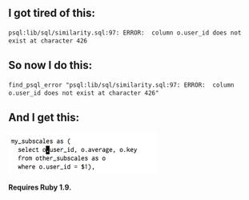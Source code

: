 ## I got tired of this:

    psql:lib/sql/similarity.sql:97: ERROR:  column o.user_id does not exist at character 426
    
## So now I do this:

    find_psql_error "psql:lib/sql/similarity.sql:97: ERROR:  column o.user_id does not exist at character 426"
    
## And I get this:

![screen shot](http://github.com/jaylevitt/find_psql_error/raw/master/screen-shot.png)

**Requires Ruby 1.9.**